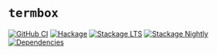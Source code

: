 # `termbox`

[![GitHub CI](https://github.com/mitchellwrosen/termbox/workflows/CI/badge.svg)](https://github.com/mitchellwrosen/termbox/actions)
[![Hackage](https://img.shields.io/hackage/v/termbox.svg)](https://hackage.haskell.org/package/termbox)
[![Stackage LTS](https://stackage.org/package/termbox/badge/lts)](https://www.stackage.org/lts/package/termbox)
[![Stackage Nightly](https://stackage.org/package/termbox/badge/nightly)](https://www.stackage.org/nightly/package/termbox)
[![Dependencies](https://img.shields.io/hackage-deps/v/termbox)](https://packdeps.haskellers.com/reverse/termbox)
